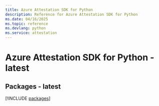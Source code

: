 ```yaml
---
title: Azure Attestation SDK for Python
description: Reference for Azure Attestation SDK for Python
ms.date: 04/16/2025
ms.topic: reference
ms.devlang: python
ms.service: attestation
---
```

# Azure Attestation SDK for Python - latest
## Packages - latest
[!INCLUDE [packages](attestation-index.md)]